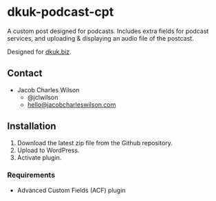 # dkuk-podcast-cpt

A custom post designed for podcasts. Includes extra fields for podcast services, and uploading & displaying an audio file of the postcast.

Designed for [dkuk.biz](http://dkuk.biz).

## Contact

* Jacob Charles Wilson
  * @jclwilson
  * hello@jacobcharleswilson.com

## Installation

1. Download the latest zip file from the Github repository.
2. Upload to WordPress.
3. Activate plugin.

### Requirements

* Advanced Custom Fields (ACF) plugin
